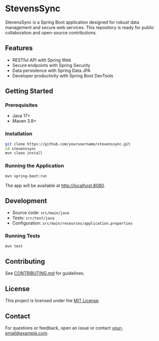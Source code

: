 # StevensSync

StevensSync is a Spring Boot application designed for robust data management and secure web services. This repository is ready for public collaboration and open-source contributions.

## Features

- RESTful API with Spring Web
- Secure endpoints with Spring Security
- Data persistence with Spring Data JPA
- Developer productivity with Spring Boot DevTools

## Getting Started

### Prerequisites

- Java 17+
- Maven 3.8+

### Installation

```sh
git clone https://github.com/yourusername/stevenssync.git
cd stevenssync
mvn clean install
```

### Running the Application

```sh
mvn spring-boot:run
```

The app will be available at [http://localhost:8080](http://localhost:8080).

## Development

- Source code: `src/main/java`
- Tests: `src/test/java`
- Configuration: `src/main/resources/application.properties`

### Running Tests

```sh
mvn test
```

## Contributing

See [CONTRIBUTING.md](CONTRIBUTING.md) for guidelines.

## License

This project is licensed under the [MIT License](LICENSE).

## Contact

For questions or feedback, open an issue or contact [your-email@example.com](mailto:your-email@example.com).
